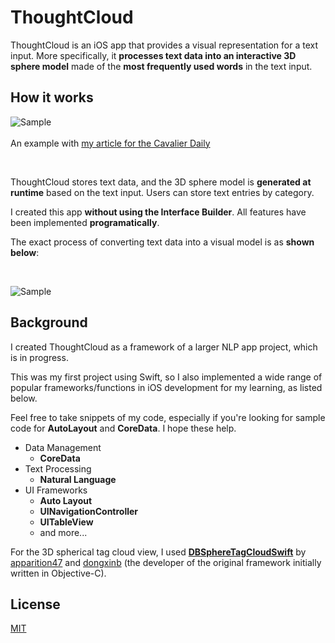 # ThoughtCloud

ThoughtCloud is an iOS app that provides a visual representation for a text input. More specifically, it **processes text data into an interactive 3D sphere model** made of the **most frequently used words** in the text input.

## How it works

![Sample](https://github.com/jason-ono/Story/blob/master/clippo.gif?raw=true)
<br />
<br />
An example with [my article for the Cavalier Daily](https://www.cavalierdaily.com/article/2019/10/im-forgetting-my-mother-tongue)

<br />

ThoughtCloud stores text data, and the 3D sphere model is **generated at runtime** based on the text input. Users can store text entries by category. 

I created this app **without using the Interface Builder**. All features have been implemented **programatically**.

The exact process of converting text data into a visual model is as **shown below**:

<br />

![Sample](https://github.com/jason-ono/Story/blob/master/Screen%20Shot%202020-09-21%20at%2020.32.20.png?raw=true)

## Background

I created ThoughtCloud as a framework of a larger NLP app project, which is in progress. 

This was my first project using Swift, so I also implemented a wide range of popular frameworks/functions in iOS development for my learning, as listed below.

Feel free to take snippets of my code, especially if you're looking for sample code for **AutoLayout** and **CoreData**. I hope these help.

* Data Management
    * **CoreData**
* Text Processing
    * **Natural Language**
* UI Frameworks
    * **Auto Layout**
    * **UINavigationController**
    * **UITableView**
    * and more...

For the 3D spherical tag cloud view, I used **[DBSphereTagCloudSwift](https://github.com/apparition47/DBSphereTagCloudSwift)** by [apparition47](https://github.com/apparition47) and [dongxinb](https://github.com/dongxinb) (the developer of the original framework initially written in Objective-C).

## License
[MIT](https://choosealicense.com/licenses/mit/)
